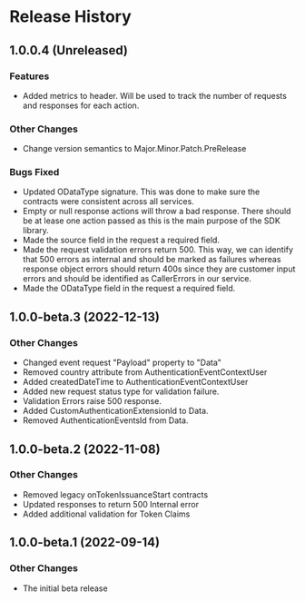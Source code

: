 # Release History

## 1.0.0.4 (Unreleased)

### Features

- Added metrics to header. Will be used to track the number of requests and responses for each action.

### Other Changes

- Change version semantics to Major.Minor.Patch.PreRelease

### Bugs Fixed

- Updated ODataType signature. This was done to make sure the contracts were consistent across all services.
- Empty or null response actions will throw a bad response. There should be at lease one action passed as this is the main purpose of the SDK library. 
- Made the source field in the request a required field. 
- Made the request validation errors return 500. This way, we can identify that 500 errors as internal and should be marked as failures whereas response object errors should return 400s since they are customer input errors and should be identified as CallerErrors in our service.
- Made the ODataType field in the request a required field.

## 1.0.0-beta.3 (2022-12-13)

### Other Changes

- Changed event request "Payload" property to "Data"
- Removed country attribute from AuthenticationEventContextUser
- Added createdDateTime to AuthenticationEventContextUser
- Added new request status type for validation failure.
- Validation Errors raise 500 response.
- Added CustomAuthenticationExtensionId to Data.
- Removed AuthenticationEventsId from Data.

## 1.0.0-beta.2 (2022-11-08)

### Other Changes

- Removed legacy onTokenIssuanceStart contracts
- Updated responses to return 500 Internal error
- Added additional validation for Token Claims

## 1.0.0-beta.1 (2022-09-14)

### Other Changes

- The initial beta release
